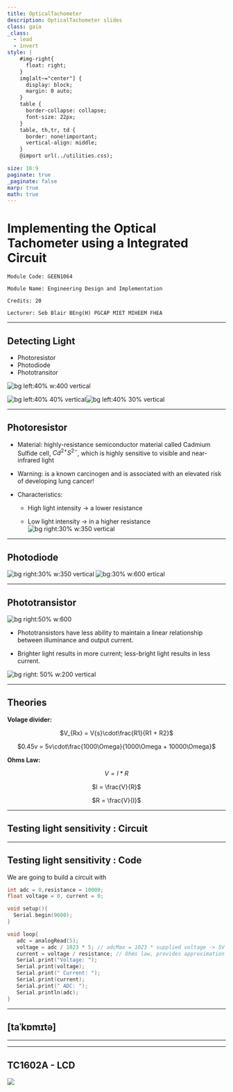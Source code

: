 ```yaml
---
title: OpticalTachometer
description: OpticalTachometer slides
class: gaia
_class:
  - lead
  - invert
style: |
    #img-right{
      float: right;
    }
    img[alt~="center"] {
      display: block;
      margin: 0 auto;
    }
    table {
      border-collapse: collapse;
      font-size: 22px;
    }
    table, th,tr, td {
      border: none!important;
      vertical-align: middle;
    }
    @import url(../utilities.css);

size: 16:9
paginate: true
_paginate: false
marp: true
math: true
---
```


# Implementing the Optical Tachometer using a Integrated Circuit

    Module Code: GEEN1064

    Module Name: Engineering Design and Implementation

    Credits: 20

    Lecturer: Seb Blair BEng(H) PGCAP MIET MIHEEM FHEA

---

## Detecting Light

-  Photoresistor
-  Photodiode
-  Phototransitor

![bg left:40% w:400 vertical ](../../figures/Photoresistors.png)

![bg left:40% 40% vertical ](../../figures/photodiode.png)![bg left:40% 30% vertical ](../../figures/phototransistor.png)

---

## Photoresistor

- Material: highly-resistance semiconductor material called Cadmium Sulfide cell, $Cd^{2+}S^{2-}$, which is highly sensitive to visible and near-infrared light

- Warning: is a known carcinogen and is associated with an elevated risk of developing lung cancer!

- Characteristics:
   - High light intensity -> a lower resistance

  -  Low light intensity -> in a higher resistance
![bg right:30% w:350 vertical ](../../figures/Photoresistors.png)

---

## Photodiode


![bg right:30% w:350 vertical ](../../figures/photodiode.png)
![bg:30% w:600 ertical ](../../figures/layer-structure-of-photodiode.png)

---

## Phototransistor 

![bg right:50% w:600 ](../../figures/phototrans_symbol.png)

- Phototransistors have less ability to maintain a linear relationship between illuminance and output current. 
 
- Brighter light results in more current; less-bright light results in less current.


![bg right: 50% w:200 vertical ](../../figures/phototransistor.png)

---

## Theories

**Volage divider:**

<div align=center>

$V_{Rx} = V{s}\cdot\frac{R1}{R1 + R2}$

$0.45v = 5v\cdot\frac{1000\Omega}{1000\Omega + 10000\Omega}$

</div>

**Ohms Law:**

<div align=center>

$V = I*R$

$I = \frac{V}{R}$

$R = \frac{V}{I}$


</div>

--- 

## Testing light sensitivity : Circuit


---
## Testing light sensitivity : Code

We are going to build a circuit with 


```c
int adc = 0,resistance = 10000;
float voltage = 0, current = 0;

void setup(){
  Serial.begin(9600);
}

void loop{
   adc = analogRead(5);
   voltage = adc / 1023 * 5; // adcMax = 1023 * supplied voltage -> 5V
   current = voltage / resistance; // Ohms law, provides approximation 
   Serial.print("Voltage: ");
   Serial.print(voltage);
   Serial.print(" Current: ");
   Serial.print(current);
   Serial.print(" ADC: ");
   Serial.println(adc);
}
```



--- 

## [taˈkɒmɪtə]








--- 


---
## TC1602A - LCD

![](../../figures/LCD_MashUp.png)

<!--
RS mode 0 -> Command mode
RS mode 1 -> Data mode
RW (Pin 5): Read/Write. This pin selects between read (RW=1) and write (RW=0) operations. Often connected to ground for write-only operations.
E (Pin 6): Enable. This pin is used to enable data transfers to the LCD module.
-->

